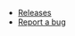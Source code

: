 <!-- _navbar.md -->

-   [Releases](https://github.com/JujuAdams/Bulb/releases)
-   [Report a bug](https://github.com/JujuAdams/Bulb/issues)
